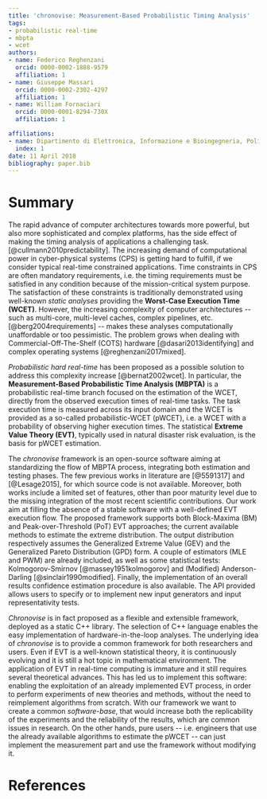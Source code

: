 ```yaml
---
title: 'chronovise: Measurement-Based Probabilistic Timing Analysis'
tags:
- probabilistic real-time
- mbpta
- wcet
authors:
- name: Federico Reghenzani
  orcid: 0000-0002-1888-9579
  affiliation: 1
- name: Giuseppe Massari
  orcid: 0000-0002-2302-4297
  affiliation: 1
- name: William Fornaciari
  orcid: 0000-0001-8294-730X
  affiliation: 1

affiliations:
- name: Dipartimento di Elettronica, Informazione e Bioingegneria, Politecnico di Milano
  index: 1
date: 11 April 2018
bibliography: paper.bib
---
```


# Summary
The rapid advance of computer architectures towards more powerful, but also more sophisticated and
complex platforms, has the side effect of making the timing analysis of applications a challenging task.
[@cullmann2010predictability].
The increasing demand of computational power in cyber-physical systems (CPS) is getting hard to fulfill,
if we consider typical real-time constrained applications. Time constraints in CPS are often
mandatory requirements, i.e. the timing requirements must be satisfied in any condition because of the
mission-critical system purpose. The satisfaction of these
constraints is traditionally demonstrated using well-known *static analyses* providing the
**Worst-Case Execution Time (WCET)**. However, the increasing
complexity of computer architectures -- such as multi-core, multi-level caches, complex pipelines,
etc. [@berg2004requirements] --  makes these analyses computationally unaffordable or too
pessimistic. The problem grows when dealing with Commercial-Off-The-Shelf (COTS) hardware
[@dasari2013identifying] and complex operating systems [@reghenzani2017mixed].

*Probabilistic hard real-time* has been proposed as a possible solution to address this
complexity increase [@bernat2002wcet]. In particular, the **Measurement-Based Probabilistic
Time Analysis (MBPTA)** is a probabilistic real-time branch focused on the estimation of the WCET,
directly from the observed execution times of real-time tasks.
The task execution time is measured across its input
domain and the WCET is provided as a so-called probabilistic-WCET (pWCET), i.e. a WCET with a
probability of observing higher execution times.
The statistical **Extreme Value Theory (EVT)**, typically used in natural disaster risk evaluation,
is the basis for pWCET estimation.

The *chronovise* framework is an open-source software aiming at standardizing the flow of MBPTA
process, integrating both estimation and testing phases. The few previous works in literature
are [@5591317] and [@Lesage2015], for which source code is not available.
Moreover, both works include a limited set of features, other than poor
maturity level due to the missing integration of the most recent scientific
contributions.
Our work aim at filling the absence of a stable software with a well-defined EVT execution flow.
The proposed framework
supports both Block-Maxima (BM) and Peak-over-Threshold (PoT) EVT approaches; the current available
methods to estimate the extreme distribution. The output distribution respectively
assumes the Generalized Extreme Value (GEV) and the Generalized Pareto Distribution (GPD) form. A
couple of estimators (MLE and PWM) are already included, as well as some statistical
tests: Kolmogorov-Smirnov [@massey1951kolmogorov] and (Modified) Anderson-Darling
[@sinclair1990modified]. Finally, the implementation of an overall results confidence estimation
procedure is also available.
The API provided allows users to specify or to implement new input generators
and input representativity tests.

*Chronovise* is in fact proposed as a flexible and
extensible framework, deployed as a static C++ library. The selection of C++ language enables the
easy implementation of hardware-in-the-loop analyses.
The underlying idea of *chronovise* is to provide a common framework for both researchers and users.
Even if EVT is a well-known statistical theory, it is continuously evolving and it is still a hot topic
in mathematical environment. The application of EVT in real-time computing is immature and it
still requires several theoretical advances. This has led us to implement this software:
enabling the exploitation of an already implemented EVT process, in order to perform experiments of
new theories and methods, without the need to reimplement algorithms from scratch. With our
framework we want to create a common *software-base*, that would increase both
the replicability of the experiments and the reliability of the results, which are
common issues in research.
On the other hands, pure users -- i.e. engineers that use the already 
available algorithms to estimate the pWCET -- can just implement the measurement part and use the
framework without modifying it.

# References

